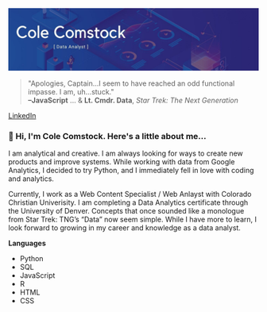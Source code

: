 <img src="assets/github_banner.jpg">

> "Apologies, Captain…I seem to have reached an odd functional impasse. I am, uh…stuck."\
> **–JavaScript** ... & **Lt. Cmdr. Data**, *Star Trek: The Next Generation*

[LinkedIn](https://www.linkedin.com/in/coledcomstock/)

### 👋 Hi, I'm Cole Comstock. Here's a little about me... 

I am analytical and creative. I am always looking for ways to create new products and improve systems. While working with data from Google Analytics, I decided to try Python, and I immediately fell in love with coding and analytics.

Currently, I work as a Web Content Specialist / Web Anlayst with Colorado Christian Univerisity. I am completing a Data Analytics certificate through the University of Denver. Concepts that once sounded like a monologue from Star Trek: TNG’s “Data” now seem simple. While I have more to learn, I look forward to growing in my career and knowledge as a data analyst. 

**Languages**

- Python 
- SQL
- JavaScript
- R
- HTML
- CSS
